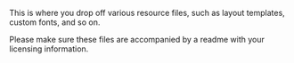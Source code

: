 This is where you drop off various resource files, such as layout templates, custom fonts, and so on. 

Please make sure these files are accompanied by a readme with your licensing information.
